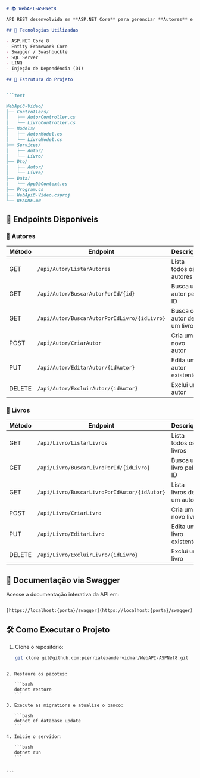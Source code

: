 ```markdown
# 📚 WebAPI-ASPNet8

API REST desenvolvida em **ASP.NET Core** para gerenciar **Autores** e **Livros**, com separação por camadas (Controller, Service, DTO, Model) e documentação via **Swagger**.

## 🚀 Tecnologias Utilizadas

- ASP.NET Core 8
- Entity Framework Core
- Swagger / Swashbuckle
- SQL Server
- LINQ
- Injeção de Dependência (DI)

## 📂 Estrutura do Projeto


```text

WebApi8-Video/
├── Controllers/
│   ├── AutorController.cs
│   └── LivroController.cs
├── Models/
│   ├── AutorModel.cs
│   └── LivroModel.cs
├── Services/
│   ├── Autor/
│   └── Livro/
├── Dto/
│   ├── Autor/
│   └── Livro/
├── Data/
│   └── AppDbContext.cs
├── Program.cs
├── WebApi8-Video.csproj
└── README.md

```

## 🧪 Endpoints Disponíveis

### 📘 Autores

| Método | Endpoint | Descrição |
|--------|----------|-----------|
| GET    | `/api/Autor/ListarAutores` | Lista todos os autores |
| GET    | `/api/Autor/BuscarAutorPorId/{id}` | Busca um autor pelo ID |
| GET    | `/api/Autor/BuscarAutorPorIdLivro/{idLivro}` | Busca o autor de um livro |
| POST   | `/api/Autor/CriarAutor` | Cria um novo autor |
| PUT    | `/api/Autor/EditarAutor/{idAutor}` | Edita um autor existente |
| DELETE | `/api/Autor/ExcluirAutor/{idAutor}` | Exclui um autor |

### 📗 Livros

| Método | Endpoint | Descrição |
|--------|----------|-----------|
| GET    | `/api/Livro/ListarLivros` | Lista todos os livros |
| GET    | `/api/Livro/BuscarLivroPorId/{idLivro}` | Busca um livro pelo ID |
| GET    | `/api/Livro/BuscarLivroPorIdAutor/{idAutor}` | Lista livros de um autor |
| POST   | `/api/Livro/CriarLivro` | Cria um novo livro |
| PUT    | `/api/Livro/EditarLivro` | Edita um livro existente |
| DELETE | `/api/Livro/ExcluirLivro/{idLivro}` | Exclui um livro |

## 📑 Documentação via Swagger

Acesse a documentação interativa da API em:

```

[https://localhost:{porta}/swagger](https://localhost:{porta}/swagger)

````

## 🛠️ Como Executar o Projeto

1. Clone o repositório:
   ```bash
   git clone git@github.com:pierrialexandervidmar/WebAPI-ASPNet8.git
````

2. Restaure os pacotes:

   ```bash
   dotnet restore
   ```

3. Execute as migrations e atualize o banco:

   ```bash
   dotnet ef database update
   ```

4. Inicie o servidor:

   ```bash
   dotnet run
   ```


```

